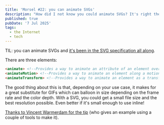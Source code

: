 ```yaml
---
title: 'Morsel #22: you can animate SVGs'
description: "How did I not know you could animate SVGs? It's right there in the spec!"
published: true
pubDate: '7 Jul 2025'
tags:
  - the Internet
  - tech
---
```


TIL: you can animate SVGs and [it's been in the SVG specification all along](https://developer.mozilla.org/en-US/docs/Web/SVG/Reference/Element/animate).

There are three elements:

```html
<animate> <!--Provides a way to animate an attribute of an element over time.-->
<animateMotion> <!--Provides a way to animate an element along a motion path.-->
<animateTransform> <!--Provides a way to animate an element as a transformation (e.g. skewing, rotation, scaling).-->
```

The good thing about this is that, depending on your use case, it makes for a great substitute for GIFs which can balloon in size depending on the frame rate and the color depth. With a SVG, you could get a small file size and the best resolution possible. Even better if it's small enough to use inline!

[Thanks to Vincent Warmerdam for the tip](https://koaning.io/posts/svg-gifs/) (who gives an example using a couple of tools to make it).